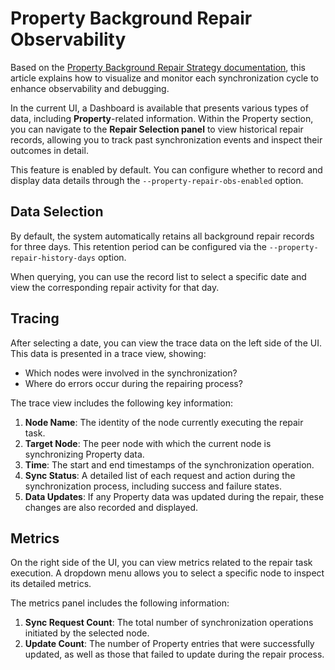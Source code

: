 # Property Background Repair Observability

Based on the [Property Background Repair Strategy documentation](../concept/property-repair.md), 
this article explains how to visualize and monitor each synchronization cycle to enhance observability and debugging.

In the current UI, a Dashboard is available that presents various types of data, including **Property**-related information.
Within the Property section, you can navigate to the **Repair Selection panel** to view historical repair records, 
allowing you to track past synchronization events and inspect their outcomes in detail.

This feature is enabled by default. You can configure whether to record and display data details through the `--property-repair-obs-enabled` option.

## Data Selection

By default, the system automatically retains all background repair records for three days. 
This retention period can be configured via the `--property-repair-history-days` option.

When querying, you can use the record list to select a specific date and view the corresponding repair activity for that day.

## Tracing

After selecting a date, you can view the trace data on the left side of the UI. This data is presented in a trace view, showing:
* Which nodes were involved in the synchronization?
* Where do errors occur during the repairing process?

The trace view includes the following key information:
1. **Node Name**: The identity of the node currently executing the repair task.
2. **Target Node**: The peer node with which the current node is synchronizing Property data.
3. **Time**: The start and end timestamps of the synchronization operation.
4. **Sync Status**: A detailed list of each request and action during the synchronization process, including success and failure states.
5. **Data Updates**: If any Property data was updated during the repair, these changes are also recorded and displayed.

## Metrics

On the right side of the UI, you can view metrics related to the repair task execution. 
A dropdown menu allows you to select a specific node to inspect its detailed metrics.

The metrics panel includes the following information:
1. **Sync Request Count**: The total number of synchronization operations initiated by the selected node.
2. **Update Count**: The number of Property entries that were successfully updated, as well as those that failed to update during the repair process.
